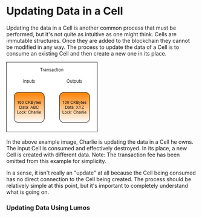 # Updating Data in a Cell

Updating the data in a Cell is another common process that must be performed, but it's not quite as intuitive as one might think. Cells are immutable structures. Once they are added to the blockchain they cannot be modified in any way. The process to update the data of a Cell is to consume an existing Cell and then create a new one in its place.

![](../.gitbook/assets/updating-cell-data-flow.png)

In the above example image, Charlie is updating the data in a Cell he owns. The input Cell is consumed and effectively destroyed. In its place, a new Cell is created with different data. Note: The transaction fee has been omitted from this example for simplicity.

In a sense, it isn't really an "update" at all because the Cell being consumed has no direct connection to the Cell being created. The process should be relatively simple at this point, but it's important to completely understand what is going on.

### Updating Data Using Lumos



